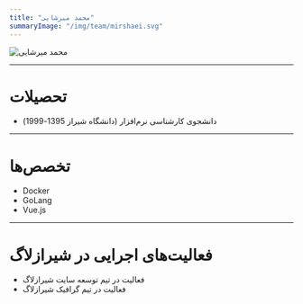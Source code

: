 ```yaml
---
title: "محمد میرشایی"
summaryImage: "/img/team/mirshaei.svg"
---
```


![محمد میرشایی](/img/team/mirshaei.svg)

---

# تحصیلات
* دانشجوی کارشناسی نرم‌افزار (دانشگاه شیراز 1395-1999)

---

# تخصص‌ها
* Docker
* GoLang
* Vue.js
---

# فعالیت‌های اجرایی در شیرازلاگ
* فعالیت در تیم توسعه سایت شیرازلاگ
* فعالیت در تیم گرافیک شیرازلاگ
